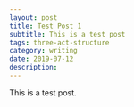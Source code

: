 ```yaml
---
layout: post
title: Test Post 1  
subtitle: This is a test post
tags: three-act-structure
category: writing
date: 2019-07-12
description:
---
```

This is a test post.
